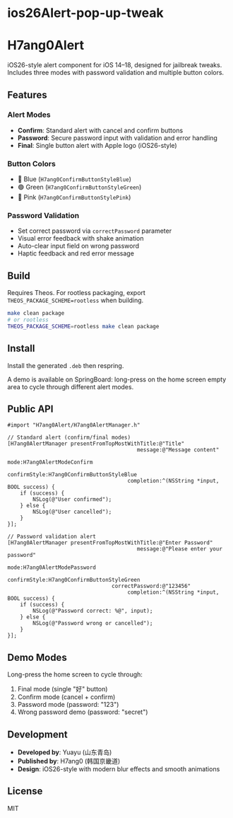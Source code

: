 # ios26Alert-pop-up-tweak
# H7ang0Alert

iOS26-style alert component for iOS 14–18, designed for jailbreak tweaks. Includes three modes with password validation and multiple button colors.

## Features

### Alert Modes
- **Confirm**: Standard alert with cancel and confirm buttons
- **Password**: Secure password input with validation and error handling
- **Final**: Single button alert with Apple logo (iOS26-style)

### Button Colors
- 🔵 Blue (`H7ang0ConfirmButtonStyleBlue`)
- 🟢 Green (`H7ang0ConfirmButtonStyleGreen`) 
- 🩷 Pink (`H7ang0ConfirmButtonStylePink`)

### Password Validation
- Set correct password via `correctPassword` parameter
- Visual error feedback with shake animation
- Auto-clear input field on wrong password
- Haptic feedback and red error message

## Build

Requires Theos. For rootless packaging, export `THEOS_PACKAGE_SCHEME=rootless` when building.

```sh
make clean package
# or rootless
THEOS_PACKAGE_SCHEME=rootless make clean package
```

## Install

Install the generated `.deb` then respring.

A demo is available on SpringBoard: long-press on the home screen empty area to cycle through different alert modes.

## Public API

```objc
#import "H7ang0Alert/H7ang0AlertManager.h"

// Standard alert (confirm/final modes)
[H7ang0AlertManager presentFromTopMostWithTitle:@"Title"
                                         message:@"Message content"
                                            mode:H7ang0AlertModeConfirm
                                    confirmStyle:H7ang0ConfirmButtonStyleBlue
                                      completion:^(NSString *input, BOOL success) {
    if (success) {
        NSLog(@"User confirmed");
    } else {
        NSLog(@"User cancelled");
    }
}];

// Password validation alert
[H7ang0AlertManager presentFromTopMostWithTitle:@"Enter Password"
                                         message:@"Please enter your password"
                                            mode:H7ang0AlertModePassword
                                    confirmStyle:H7ang0ConfirmButtonStyleGreen
                                 correctPassword:@"123456"
                                      completion:^(NSString *input, BOOL success) {
    if (success) {
        NSLog(@"Password correct: %@", input);
    } else {
        NSLog(@"Password wrong or cancelled");
    }
}];
```

## Demo Modes

Long-press the home screen to cycle through:
1. Final mode (single "好" button)
2. Confirm mode (cancel + confirm)
3. Password mode (password: "123")
4. Wrong password demo (password: "secret")

## Development

- **Developed by**: Yuayu (山东青岛)
- **Published by**: H7ang0 (韩国京畿道)
- **Design**: iOS26-style with modern blur effects and smooth animations

## License

MIT 

